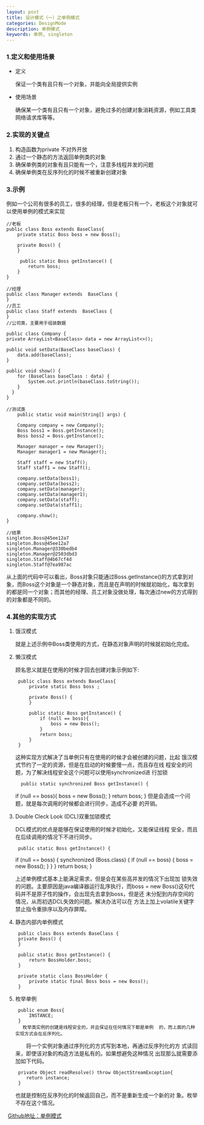 ```yaml
---
layout: post
title: 设计模式（一）之单例模式
categories: DesignMode
description: 单例模式
keywords: 单例, singleton
---
```


### 1.定义和使用场景
- 定义 

	保证一个类有且只有一个对象，并能向全局提供实例

- 使用场景

	确保某一个类有且只有一个对象，避免过多的创建对象消耗资源，例如工具类 网络请求库等等。

### 2.实现的关键点

1. 构造函数为private 不对外开放
2. 通过一个静态的方法返回单例类的对象
3. 确保单例类的对象有且只能有一个，注意多线程并发的问题
4. 确保单例类在反序列化的时候不被重新创建对象

### 3.示例

例如一个公司有很多的员工，很多的经理，但是老板只有一个，老板这个对象就可以使用单例的模式来实现


	//老板
	public class Boss extends BaseClass{
		private static Boss boss = new Boss();
	
		private Boss() {
		}
	
		 public static Boss getInstance() {
	    	return boss;
		}
	}
	
	//经理
	public class Manager extends  BaseClass {
	}
	//员工
	public class Staff extends  BaseClass {
	}
	//公司类，主要用于组装数据
	
	public class Company {
	private ArrayList<BaseClass> data = new ArrayList<>();
	
	public void setData(BaseClass baseClass) {
	    data.add(baseClass);
	}
	
	public void show() {
	    for (BaseClass baseClass : data) {
	        System.out.println(baseClass.toString());
	    }
	  }
	}
	
	//测试类
	    public static void main(String[] args) {
	
	    Company company = new Company();
	    Boss boss1 = Boss.getInstance();
	    Boss boss2 = Boss.getInstance();
	
	    Manager manager = new Manager();
	    Manager manager1 = new Manager();
	
	    Staff staff = new Staff();
	    Staff staff1 = new Staff();
	
	    company.setData(boss1);
	    company.setData(boss2);
	    company.setData(manager);
	    company.setData(manager1);
	    company.setData(staff);
	    company.setData(staff1);
	
	    company.show();
	}
	
	//结果
	singleton.Boss@45ee12a7
	singleton.Boss@45ee12a7
	singleton.Manager@330bedb4
	singleton.Manager@2503dbd3
	singleton.Staff@4b67cf4d
	singleton.Staff@7ea987ac

从上面的代码中可以看出，Boss对象只能通过Boss.getInstance()的方式拿到对象，而Boss这个对象是一个静态对象，而且是在声明的时候就初始化，每次拿到的都是同一个对象；而其他的经理、员工对象没做处理，每次通过new的方式得到的对象都是不同的。

### 4.其他的实现方式

1. 饿汉模式

	就是上述示例中Boss类使用的方式，在静态对象声明的时候就初始化完成。

2. 懒汉模式

	顾名思义就是在使用的时候才回去创建对象示例如下:

		public class Boss extends BaseClass{
		    private static Boss boss ;
		
		    private Boss() {
		    }
		
		    public static Boss getInstance() {
		        if (null == boss){
		            boss = new Boss();
		        }
		        return boss;
		    }
		}
	
	这种实现方式解决了当单例只有在使用的时候才会被创建的问题，比起	饿汉模式节约了一定的资源，但是在启动的时候要慢一点，而且存在线	程安全的问题，为了解决线程安全这个问题可以使用synchronized进	行加锁

		 public static synchronized Boss getInstance() {
  	  if (null == boss){
  	      boss = new Boss();
  	  }
  	  return boss;
    	}
	但是会造成一个问题，就是每次调用的时候都会进行同步，造成不必要	的开销。

3. Double Cleck Look (DCL)双重加锁模式

	DCL模式的优点是能够在保证使用的时候才初始化，又能保证线程	安全，而且在后续调用的情况下不进行同步。

		public static Boss getInstance() {
  	  if (null == boss) {
  	      synchronized (Boss.class) {
  	          if (null == boss) {
  	              boss = new Boss();
  	          }
  	       }
  	    }
  	   return boss;
  	  }

	上述单例模式基本上能满足需求，但是会在某些高并发的情况下出现加	锁失效的问题。主要原因是java编译器运行乱序执行，而boss = new 	Boss()这句代码并不是原子性的操作，会出现先去拿到boss，但是还	未分配到内存空间的情况，从而初选DCL失效的问题。解决办法可以在	方法上加上volatile关键字禁止指令重排序以及内存屏障。

4. 静态内部内单例模式


		public class Boss extends BaseClass {
	    private Boss() {
	    }
	
	    public static Boss getInstance() {
	        return BossHolder.boss;
	    }
	
	    private static class BossHolder {
	        private static final Boss boss = new Boss();
	    }

5. 枚举单例

		public enum Boss{
			INSTANCE;
		}
		　枚举类实例的创建是线程安全的，并且保证在任何情况下都是单例	的，而上面的几种实现方式会在反序列化。


	　　将一个实例对象通过序列化的方式写到本地，再通过反序列化的方	式读回来，即使该对象的构造方法是私有的。如果想避免这种情况	出现那么就需要添加如下代码。
	
		private Object readResolve() throw ObjectStreamException{
		   return instance;
		}
	
	也就是控制在反序列化的时候返回自己，而不是重新生成一个新的对	象。枚举不存在这个情况。


​	[Github地址：单例模式](https://github.com/JSnail/DesignMode/tree/master/DesignMode/out/production/DesignMode/state)
